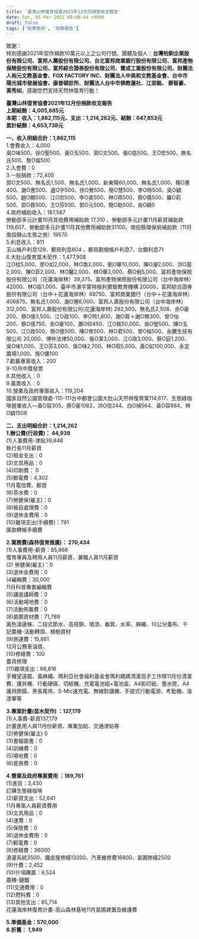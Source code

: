 ```yaml
---
title: '臺灣山林復育協會2021年12月份捐款收支報告'
date: Sat, 05 Mar 2022 00:08:44 +0000
draft: false
tags: ['經費使用', '財務報告']
---
```


致謝：  
特別感謝2021年契作捐款10萬元以上之公司行號、團體及個人：**台灣柏釧企業股份有限公司、富邦人壽股份有限公司、台北富邦商業銀行股份有限公司、富邦產物保險股份有限公司、富邦綜合證券股份有限公司、寶成工業股份有限公司、財團法人裕元文教基金會、FOX FACTORY INC、財團法人中美和文教基金會、台中市陽光城市發展協會、康普頓診所、財團法人台中市佛教蓮社、江崇銘、 蔡智豪、黃秀如**，感謝您們支持天然林復育行動！

**臺灣山林復育協會2021年12月份捐款收支報告  
上期結餘：**4,005,885**元  
本期：收入：1,862,115元、支出：1,214,262元、結餘：647,853元  
累計結餘：4,653,738元**

**一、收入明細合計：**1,862,115****  
1.會費收入：4,000  
吳O味500、徐O聖500、黃O玉500、郭O文500、張O慈500、王O宏500、無名氏500、詹O倫500  
2.入會費：0  
3.一般捐款：72,405  
郭O文500、無名氏1,500、無名氏1,000、新東陽60,000、無名氏1,000、楊O蕙400、謝O惠500、盧O宇500、徐O鶯500、簡O慧500、李O玲500、吳O穎500、趙O顯500、江O宗500、李O美500、林O燕500、蔡O儒500、羅O莉500、郭O蓉500、王O芬500、郭O元500、簡O助500、吳O穎5  
4.政府補助收入：187,587  
勞動部多元計畫10月其他費用補助款 17,310 、勞動部多元計畫11月薪資補助款 119,607、勞動部多元計畫11月其他費用補助款31100、南投縣環保局補助款（11月南投靜山生態之旅）19570  
5.利息收入：811  
玉山帳戶利息129、郵局利息604 、郵局劃撥帳戶利息7、台銀利息71  
6.大肚山復育苗木契作：1,477,908  
江O桂5,000、廖O如2,000、林O南2,000、劉O華10,000、陳O瀅2,000、洪O茵2,000、陳O菲2,000、林O馨2,000、林O華2,000、蔡O俐5,000、富邦產物保險股份有限公司（花蓮海岸林）39,375、富邦產物保險股份有限公司（台中海岸林）42000、林O臣1,000、臺中市澴宇蒙特梭利實驗教育機構 20000、富邦綜合證券股份有限公司（台中＋花蓮海岸林）69750、富邦商業銀行（台中＋花蓮海岸林）406875、無名氏1,000、謝O惠6,000、富邦人壽股份有限公司（台中海岸林）312,000、富邦人壽股份有限公司(花蓮海岸林) 292,500、無名氏2,508、余O豪200、蔡O億3,500、江O政100、李O玲1,800、謝O蓉＋謝O樵300、曾O怡200、蔡O億750、余O豪100、蕭O仰450、江O銘50,000、吳O瑩500、陳O玉500、江O政500、蔡O億500、陳O育500、林O君500、曾O榕500、永騰生技有限公司 20,000、博仲法律50,000、張O潔3,000、江O政3,000、蔡O庭1,200、吳O味1,000、王O芬3,000、吳O味2,700、林O昭5,000、黃O如100,000、永定農場1,000、施O儂100  
7.勸募專案收入：200  
9-10月中獎發票  
8.其他收入：0  
9.義賣收入：0  
10.營業及政府專案收入：119,204  
國家自然公園管理處-110-111台中都會公園大肚山天然林復育案114,617、生態綠咖啡營業收入—黃O容305、蔡O豪1082、洪O信244、白O禎564、黃O容884、林O穎1508

**二、支出明細合計：1,214,262**  
**1.辦公費(行政費)： 44,939**  
(1)人事費用-津貼39,846  
執行長11月薪資  
(2)租金支出：0  
(3)文具用品：0  
(4)印刷費： 0  
(5)郵電費：4,302  
11月電信費、郵資  
(6)茶水費：0  
(7)勞健保(雇主)：0  
(8)帳目處理費：0  
(9)退休金費用：0  
(10)雜項支出(手續費)：791  
匯款轉帳手續費

**2.業務費(森林復育推廣)： 270,434**  
(1)人事費用-薪資：85,868  
復育專員及聘用人員11月薪資、兼職人員11月薪資  
(2) 勞健保(雇主)：0  
(3)退休金費用：0  
(4編輯費：30,000  
11月科普專書編輯費  
(5)講座講師費：0  
(6)活動場地費：0  
(7)活動佈置費：0  
(8)苗圃資材費：71,789  
黃色滾邊條、二段式節水、高枝鋏、噴漆、畚箕、水草、麻繩、10公分蓋布、千記農機-活動轉頭、植樹資材  
(9)旅運費：15,861  
12月公務車油資、  
(10)修繕費：100  
農具修理  
(11)雜項支出：66,816  
手機望遠鏡、黃麻繩、瑪利亞社會福利基金會瑪利媽媽清潔高手工作隊11月份清潔費、護貝機、行動硬碟、切紙機、充電電池組+電池盒、A4影印紙、墨水匣、A4護貝膠膜、黑長尾夾、S-Mic速充電、無線對講機、手提式行動電源、考勤機、油漆筆等

**3.專案計畫(苗木契作) ：137,179**  
(1)人事費-薪資137,179  
計畫進用人員11月份薪資、專業加給、交通津貼等  
(2)勞健保(雇主) 0  
(3)書報圖書：0  
(4)訓練費：0  
(5)場地費：0  
(6)差旅費：0

**4.營業及政府專案費用 ：189,761**  
(1)進貨：3,430  
訂購生態綠咖啡  
(2)薪資支出：52,641  
11月專案人員薪資費用  
(3)文具用品：0  
(4)運費：0  
(5)保險費：0  
(6)退休金費用：0  
(7)郵電費：0  
(8)修繕費：36000  
澆灌系統3500、鐵皮屋修繕13200、汽車維修費16800、苗圃修繕2500  
(9)什費：2,452  
(10)什項購置：9,524  
農機-鏈鋸  
(11)交通費用：0  
(12)燃料費：0  
(13)其他支出：85,714  
花蓮海岸林復育計畫-高山森林基地11月苗圃建置及維護費

**5.準備基金：570,000  
6.折舊： 1,949**